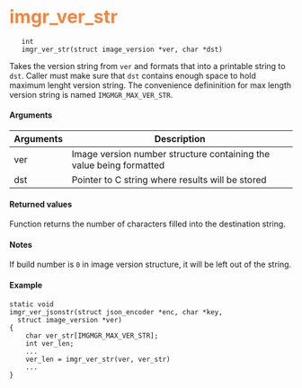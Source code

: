 ## <font color="#F2853F" style="font-size:24pt"> imgr_ver_str </font>

```no-highlight
   int
   imgr_ver_str(struct image_version *ver, char *dst)
```

  Takes the version string from `ver` and formats that into a printable string to `dst`. Caller must make sure that `dst` contains enough space to hold maximum lenght version string. The convenience defininition for max length version string is named `IMGMGR_MAX_VER_STR`.
  

#### Arguments

| Arguments | Description |
|-----------|-------------|
| ver | Image version number structure containing the value being formatted |
| dst | Pointer to C string where results will be stored |

#### Returned values

Function returns the number of characters filled into the destination string.

#### Notes

If build number is `0` in image version structure, it will be left out of the string.

#### Example

```no-highlight
static void
imgr_ver_jsonstr(struct json_encoder *enc, char *key,
  struct image_version *ver)
{
    char ver_str[IMGMGR_MAX_VER_STR];
    int ver_len;
    ...
    ver_len = imgr_ver_str(ver, ver_str)
    ...
}
```


